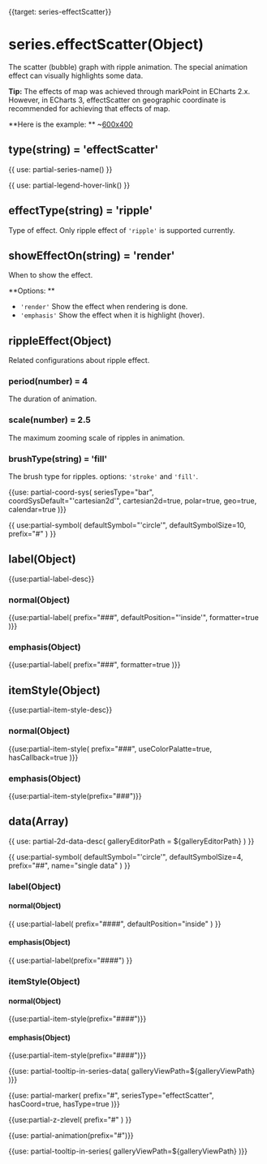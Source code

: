 
{{target: series-effectScatter}}

# series.effectScatter(Object)

The scatter (bubble) graph with ripple animation. The special animation effect can visually highlights some data.

**Tip:**  The effects of map was achieved through markPoint in ECharts 2.x. However, in  ECharts 3, effectScatter on geographic coordinate is recommended for achieving that effects of map.

**Here is the example: **
~[600x400](${galleryViewPath}effectScatter-map&edit=1&reset=1)

## type(string) = 'effectScatter'

{{ use: partial-series-name() }}

{{ use: partial-legend-hover-link() }}

## effectType(string) = 'ripple'
Type of effect. Only ripple effect of `'ripple'` is supported currently.

## showEffectOn(string) = 'render'
When to show the effect.

**Options: **
+ `'render'` Show the effect when rendering is done.
+ `'emphasis'` Show the effect when it is highlight (hover).

## rippleEffect(Object)
Related configurations about ripple effect.

### period(number) = 4
The duration of animation.

### scale(number) = 2.5
The maximum zooming scale of ripples in animation.
### brushType(string) = 'fill'
The brush type for ripples. options: `'stroke'` and `'fill'`.

{{use: partial-coord-sys(
    seriesType="bar",
    coordSysDefault="'cartesian2d'",
    cartesian2d=true,
    polar=true,
    geo=true,
    calendar=true
)}}

{{ use:partial-symbol(
    defaultSymbol="'circle'",
    defaultSymbolSize=10,
    prefix="#"
) }}

## label(Object)
{{use:partial-label-desc}}
### normal(Object)
{{use:partial-label(
    prefix="###",
    defaultPosition="'inside'",
    formatter=true
)}}
### emphasis(Object)
{{use:partial-label(
    prefix="###",
    formatter=true
)}}

## itemStyle(Object)
{{use:partial-item-style-desc}}
### normal(Object)
{{use:partial-item-style(
    prefix="###",
    useColorPalatte=true,
    hasCallback=true
)}}
### emphasis(Object)
{{use:partial-item-style(prefix="###")}}


## data(Array)

{{ use: partial-2d-data-desc(
    galleryEditorPath = ${galleryEditorPath}
) }}

{{ use:partial-symbol(
    defaultSymbol="'circle'",
    defaultSymbolSize=4,
    prefix="##",
    name="single data"
) }}

### label(Object)
#### normal(Object)
{{ use:partial-label(
    prefix="####",
    defaultPosition="inside"
) }}
#### emphasis(Object)
{{ use:partial-label(prefix="####") }}


### itemStyle(Object)
#### normal(Object)
{{use:partial-item-style(prefix="####")}}
#### emphasis(Object)
{{use:partial-item-style(prefix="####")}}

{{use: partial-tooltip-in-series-data(
    galleryViewPath=${galleryViewPath}
)}}

{{use: partial-marker(
    prefix="#",
    seriesType="effectScatter",
    hasCoord=true,
    hasType=true
)}}


{{use:partial-z-zlevel(
    prefix="#"
) }}

{{use: partial-animation(prefix="#")}}


{{use: partial-tooltip-in-series(
    galleryViewPath=${galleryViewPath}
)}}
